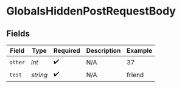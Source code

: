 # GlobalsHiddenPostRequestBody


## Fields

| Field              | Type               | Required           | Description        | Example            |
| ------------------ | ------------------ | ------------------ | ------------------ | ------------------ |
| `other`            | *int*              | :heavy_check_mark: | N/A                | 37                 |
| `test`             | *string*           | :heavy_check_mark: | N/A                | friend             |